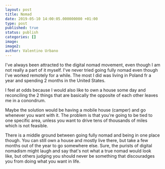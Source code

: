 ```yaml
---
layout: post
title: Nomad
date: 2019-05-10 14:00:05.000000000 +01:00
type: post
published: true
status: publish
categories: []
image:
image2:
author: Valentino Urbano
---
```


I've always been attracted to the digital nomad movement, even though I am not really a part of it myself. I've never tried going fully nomad even though I've worked remotely for a while. The most I did was living in Poland fr a year and spending 2 months in the United States.

I feel at odds because I would also like to own a house some day and reconciling the 2 things that are basically the opposite of each other leaves me in a conondrum.

Maybe the solution would be having a mobile house (camper) and go whenever you want with it. The problem is that you're going to be tied to one specific area, unless you want to drive tens of thousands of miles which is not feasible.

There is a middle ground between going fully nomad and being in one place though. You can still own a house and mostly live there, but take a few months out of the year to go somewhere else. Sure, the purists of digital nomadism might laugh and say that's not what a true nomad would look like, but others judging you should never be something that discouradges you from doing what you want in life.